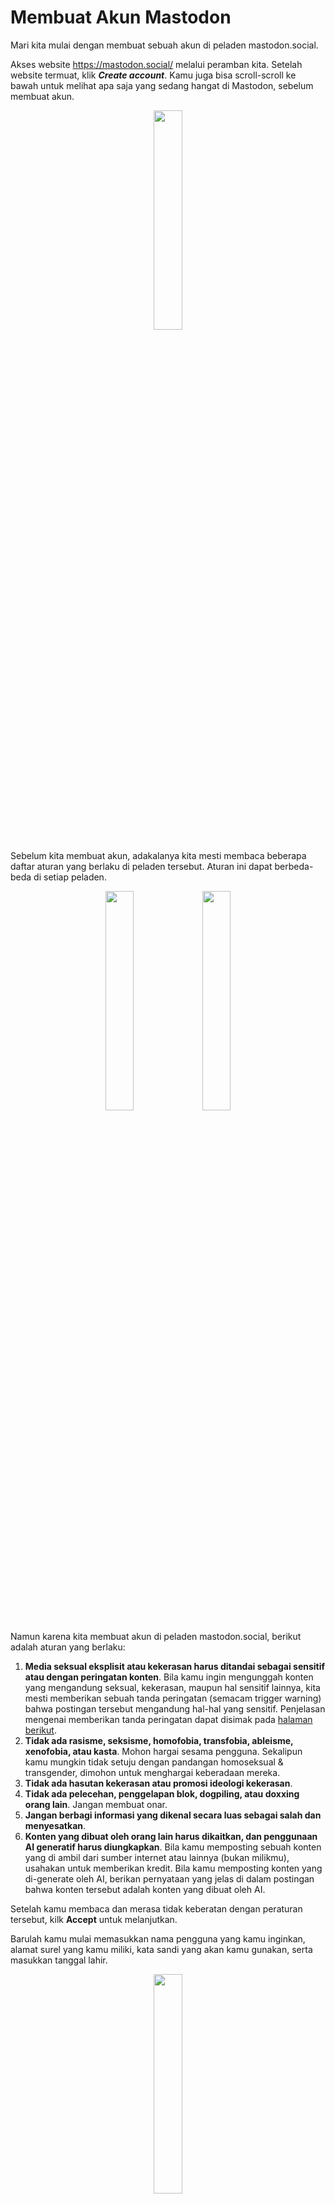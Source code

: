 # Membuat Akun Mastodon

Mari kita mulai dengan membuat sebuah akun di peladen mastodon.social.

Akses website https://mastodon.social/ melalui peramban kita. Setelah website termuat, klik ***Create account***. Kamu juga bisa scroll-scroll ke bawah untuk melihat apa saja yang sedang hangat di Mastodon, sebelum membuat akun.

<div align="center">
  <div>
    <img src="../assets/02pic-01.jpg" width="30%" />
  </div>
</div>

Sebelum kita membuat akun, adakalanya kita mesti membaca beberapa daftar aturan yang berlaku di peladen tersebut. Aturan ini dapat berbeda-beda di setiap peladen.

<div align="center">
  <div>
    <img src="../assets/02pic-02.jpg" width="30%" />
    <img src="../assets/02pic-03.jpg" width="30%" />
  </div>
</div>

Namun karena kita membuat akun di peladen mastodon.social, berikut adalah aturan yang berlaku:

1. **Media seksual eksplisit atau kekerasan harus ditandai sebagai sensitif atau dengan peringatan konten**. Bila kamu ingin mengunggah konten yang mengandung seksual, kekerasan, maupun hal sensitif lainnya, kita mesti memberikan sebuah tanda peringatan (semacam trigger warning) bahwa postingan tersebut mengandung hal-hal yang sensitif. Penjelasan mengenai memberikan tanda peringatan dapat disimak pada [halaman berikut](https://github.com/bandarbaru-1/Panduan-Mastodon-Indonesia/blob/main/pages/10%20-%20Membuat%20Postingan%20Dengan%20Tanda%20Peringatan.md).
2. **Tidak ada rasisme, seksisme, homofobia, transfobia, ableisme, xenofobia, atau kasta**. Mohon hargai sesama pengguna. Sekalipun kamu mungkin tidak setuju dengan pandangan homoseksual & transgender, dimohon untuk menghargai keberadaan mereka.
3. **Tidak ada hasutan kekerasan atau promosi ideologi kekerasan**.
4. **Tidak ada pelecehan, penggelapan blok, dogpiling, atau doxxing orang lain**. Jangan membuat onar.
5. **Jangan berbagi informasi yang dikenal secara luas sebagai salah dan menyesatkan**.
6. **Konten yang dibuat oleh orang lain harus dikaitkan, dan penggunaan AI generatif harus diungkapkan**. Bila kamu memposting sebuah konten yang di ambil dari sumber internet atau lainnya (bukan milikmu), usahakan untuk memberikan kredit. Bila kamu memposting konten yang di-generate oleh AI, berikan pernyataan yang jelas di dalam postingan bahwa konten tersebut adalah konten yang dibuat oleh AI.

Setelah kamu membaca dan merasa tidak keberatan dengan peraturan tersebut, kilk **Accept** untuk melanjutkan.

Barulah kamu mulai memasukkan nama pengguna yang kamu inginkan, alamat surel yang kamu miliki, kata sandi yang akan kamu gunakan, serta masukkan tanggal lahir.

<div align="center">
  <div>
    <img src="../assets/02pic-04.jpg" width="30%" />
  </div>
</div>

Sebagai catatan, nama pengguna yang nanti akan kalian gunakan akan memiliki akhiran nama peladen. Seperti di sini contoh, saya memilih menggunakan nama pengguna '@bandarbaru01', maka nantinya, nama pengguna lengkapnya adalah: `@bandarbaru01@mastodon.social` (berbeda seperti di Twitter yang mungkin hanya @bandarbaru01 saja).

Terdapat catatan bahwa untuk menggunakan Mastodon, pastikan kamu telah berusia 16 tahun ke atas, dan karena alasan privasi, tanggal lahir yang dimasukkan tidak akan disimpan oleh mereka mereka.

Jika sudah, (bila perlu) baca kebijakan privasi mereka, kemudian setujui kebijakan tersebut lalu klik ***Sign up***.

<div align="center">
  <div>
    <img src="../assets/02pic-05.jpg" width="30%" />
  </div>
</div>

Jika sudah, silahkan periksa surel kalian & buka surel konfirmasi mastodon.social, kemudian klik ***Verify email address*** untuk mengaktifkan akun Mastodon-mu.

<div align="center">
  <div>
    <img src="../assets/02pic-06.png"/>
  </div>
</div>

Namun bila belum menerima surel konfirmasi, kita bisa periksa kembali apakah alamat surel-nya sudah benar atau tidak. Jika tidak, maka koreksi alamat surel-nya. Jika alamat surel-mu sudah benar, maka klik ***Resend confirmation link***.

<div align="center">
  <div>
    <img src="../assets/02pic-07.jpg" width="30%" />
  </div>
</div>

Selesaikan captcha, lalu klik ***Continue***.


<div align="center">
  <div>
    <img src="../assets/02pic-08.jpg" width="30%" />
  </div>
</div>

Dan akun Mastodon berhasil dibuat!

<div align="center">
  <div>
    <img src="../assets/02pic-09.jpg" width="30%" />
  </div>
</div>

Sekarang, kita unggah foto profil, foto banner/sampul, nama akun, serta bio.

Terdapat pilihan *Make my profile discoverable*, jika kita mengaktifkan ini, maka aku kita dapat tampil di hasil pencarian, trending, dan di daftar rekomendasi di beberapa pengguna.

Jika kita memilih untuk menjadikan akunmu sebagai akun privat, nonaktifkan ini.

Jika sudah, klik ***Save and continue***.

<div align="center">
  <div>
    <img src="../assets/02pic-10.jpg" width="30%" />
  </div>
</div>

Setelah itu, muncullah beberapa akun rekomendasi untuk diikuti. Karena kita berada di mastodon.social, maka biasanya akun-akun yang direkomendasikan adalah akun-akun populer di peladen tsb. dan biasanya adalah orang-orang luar. Kita bisa mengikuti mereka, atau silahkan scroll ke bawah lalu klik ***Done*** untuk selesai atau melewati itu.

> Saya sudah mengkurasi beberapa akun yang dapat kalian cari dan ikuti di [halaman berikut](https://github.com/bandarbaru-1/Panduan-Mastodon-Indonesia/blob/main/pages/20%20-%20Rekomendasi%20Akun%20Yang%20Dapat%20Diikuti.md).

<div align="center">
  <div>
    <img src="../assets/02pic-11.jpg" width="30%" />
    <img src="../assets/02pic-12.jpg" width="30%" />
  </div>
</div>

Dan selesai, kamu siap menggunakan Mastodon!

<div align="center">
  <div>
    <img src="../assets/02pic-13.jpg" width="30%" />
  </div>
</div>

